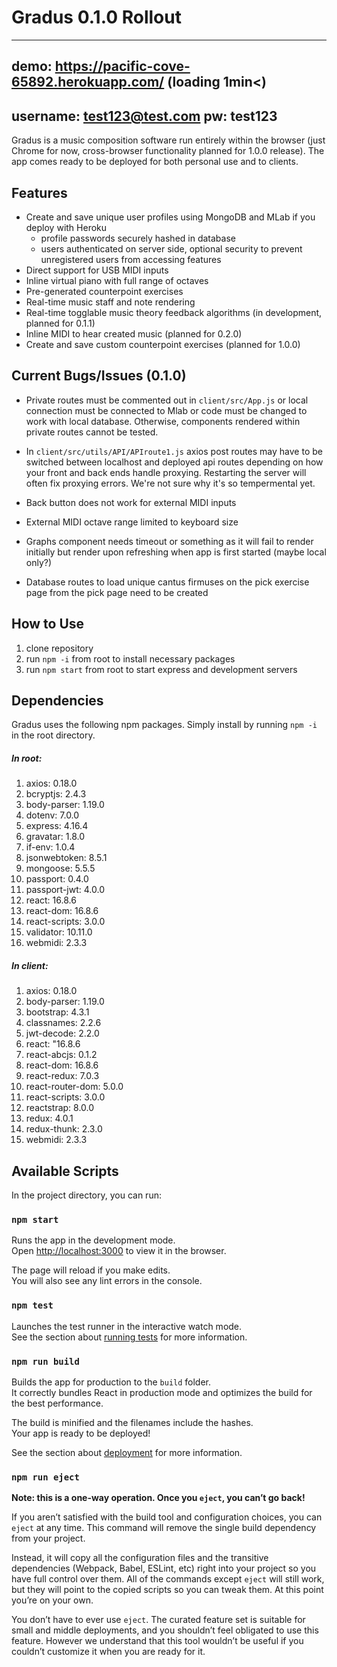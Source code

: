 # Gradus 0.1.0 Rollout

---
demo: https://pacific-cove-65892.herokuapp.com/ 
(loading 1min<)
---
username: test123@test.com
pw: test123
---

Gradus is a music composition software run entirely within the browser (just Chrome for now, cross-browser functionality planned for 1.0.0 release). The app comes ready to be deployed for both personal use and to clients.

## Features

- Create and save unique user profiles using MongoDB and MLab if you deploy with Heroku
  - profile passwords securely hashed in database
  - users authenticated on server side, optional security to prevent unregistered users from accessing features
- Direct support for USB MIDI inputs
- Inline virtual piano with full range of octaves
- Pre-generated counterpoint exercises
- Real-time music staff and note rendering
- Real-time togglable music theory feedback algorithms (in development, planned for 0.1.1)
- Inline MIDI to hear created music (planned for 0.2.0)
- Create and save custom counterpoint exercises (planned for 1.0.0)

## Current Bugs/Issues (0.1.0)

- Private routes must be commented out in `client/src/App.js` or local connection must be connected to Mlab or code must be changed to work with local database. Otherwise, components rendered within private routes cannot be tested.

- In `client/src/utils/API/APIroute1.js` axios post routes may have to be switched between localhost and deployed api routes depending on how your front and back ends handle proxying. Restarting the server will often fix proxying errors. We're not sure why it's so tempermental yet.

- Back button does not work for external MIDI inputs

- External MIDI octave range limited to keyboard size

- Graphs component needs timeout or something as it will fail to render initially but render upon refreshing when app is first started (maybe local only?)

- Database routes to load unique cantus firmuses on the pick exercise page from the pick page need to be created

## How to Use

1.  clone repository
2.  run `npm -i` from root to install necessary packages
3.  run `npm start` from root to start express and development servers

## Dependencies

Gradus uses the following npm packages. Simply install by running `npm -i` in the root directory.

##### In root:

1. axios: 0.18.0
2. bcryptjs: 2.4.3
3. body-parser: 1.19.0
4. dotenv: 7.0.0
5. express: 4.16.4
6. gravatar: 1.8.0
7. if-env: 1.0.4
8. jsonwebtoken: 8.5.1
9. mongoose: 5.5.5
10. passport: 0.4.0
11. passport-jwt: 4.0.0
12. react: 16.8.6
13. react-dom: 16.8.6
14. react-scripts: 3.0.0
15. validator: 10.11.0
16. webmidi: 2.3.3

##### In client:

1. axios: 0.18.0
2. body-parser: 1.19.0
3. bootstrap: 4.3.1
4. classnames: 2.2.6
5. jwt-decode: 2.2.0
6. react: "16.8.6
7. react-abcjs: 0.1.2
8. react-dom: 16.8.6
9. react-redux: 7.0.3
10. react-router-dom: 5.0.0
11. react-scripts: 3.0.0
12. reactstrap: 8.0.0
13. redux: 4.0.1
14. redux-thunk: 2.3.0
15. webmidi: 2.3.3

## Available Scripts

In the project directory, you can run:

### `npm start`

Runs the app in the development mode.<br>
Open [http://localhost:3000](http://localhost:3000) to view it in the browser.

The page will reload if you make edits.<br>
You will also see any lint errors in the console.

### `npm test`

Launches the test runner in the interactive watch mode.<br>
See the section about [running tests](https://facebook.github.io/create-react-app/docs/running-tests) for more information.

### `npm run build`

Builds the app for production to the `build` folder.<br>
It correctly bundles React in production mode and optimizes the build for the best performance.

The build is minified and the filenames include the hashes.<br>
Your app is ready to be deployed!

See the section about [deployment](https://facebook.github.io/create-react-app/docs/deployment) for more information.

### `npm run eject`

**Note: this is a one-way operation. Once you `eject`, you can’t go back!**

If you aren’t satisfied with the build tool and configuration choices, you can `eject` at any time. This command will remove the single build dependency from your project.

Instead, it will copy all the configuration files and the transitive dependencies (Webpack, Babel, ESLint, etc) right into your project so you have full control over them. All of the commands except `eject` will still work, but they will point to the copied scripts so you can tweak them. At this point you’re on your own.

You don’t have to ever use `eject`. The curated feature set is suitable for small and middle deployments, and you shouldn’t feel obligated to use this feature. However we understand that this tool wouldn’t be useful if you couldn’t customize it when you are ready for it.
